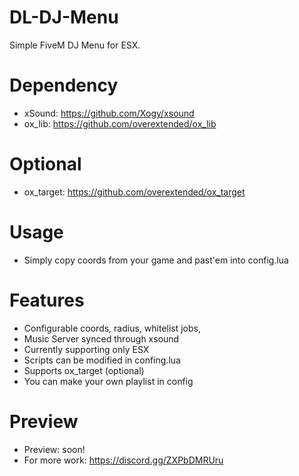 # DL-DJ-Menu
Simple FiveM DJ Menu for ESX.

# Dependency
- xSound: https://github.com/Xogy/xsound
- ox_lib: https://github.com/overextended/ox_lib
  
# Optional
- ox_target: https://github.com/overextended/ox_target
  
# Usage
- Simply copy coords from your game and past'em into config.lua
  
# Features
- Configurable coords, radius, whitelist jobs, 
- Music Server synced through xsound
- Currently supporting only ESX
- Scripts can be modified in confing.lua
- Supports ox_target (optional)
- You can make your own playlist in config
  
# Preview
- Preview: soon!
- For more work: https://discord.gg/ZXPbDMRUru
